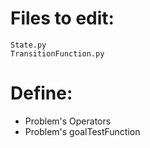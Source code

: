 # Files to edit:
```
State.py
TransitionFunction.py
```
# Define:
- Problem's Operators
- Problem's goalTestFunction
